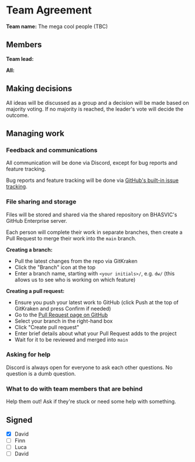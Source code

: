 # Team Agreement

**Team name:** The mega cool people (TBC)

## Members

**Team lead:**

**All:**

## Making decisions

All ideas will be discussed as a group and a decision will be made based on majority voting. If no majority is reached, the leader's vote will decide the outcome.

## Managing work

### Feedback and communications

All communication will be done via Discord, except for bug reports and feature tracking.

Bug reports and feature tracking will be done via [GitHub's built-in issue tracking](https://csgit.bhasvic.ac.uk/cool-people/animopoly/issues).

### File sharing and storage

Files will be stored and shared via the shared repository on BHASVIC's GitHub Enterprise server.

Each person will complete their work in separate branches, then create a Pull Request to merge their work into the `main` branch.

**Creating a branch:**

- Pull the latest changes from the repo via GitKraken
- Click the "Branch" icon at the top
- Enter a branch name, starting with `<your initials>/`, e.g. `dw/` (this allows us to see who is working on which feature)

**Creating a pull request:**

- Ensure you push your latest work to GitHub (click Push at the top of GitKraken and press Confirm if needed)
- Go to the [Pull Request page on GitHub](https://csgit.bhasvic.ac.uk/cool-people/animopoly/compare)
- Select your branch in the right-hand box
- Click "Create pull request"
- Enter brief details about what your Pull Request adds to the project
- Wait for it to be reviewed and merged into `main`

### Asking for help

Discord is always open for everyone to ask each other questions. No question is a dumb question.

### What to do with team members that are behind

Help them out! Ask if they're stuck or need some help with something.

## Signed

<!-- Put an 'x' in your box when you've read and agreed -->

- [x] David
- [ ] Finn
- [ ] Luca
- [ ] David